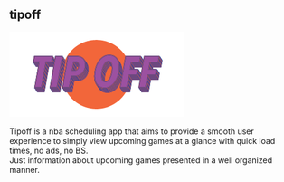 ## tipoff

![home](src/logos/../assets/logos/0.5.png)

Tipoff is a nba scheduling app that aims to provide a smooth user experience
to simply view upcoming games at a glance with quick load times, no ads, no BS.  
Just information about upcoming games presented in a well organized manner.  
  
